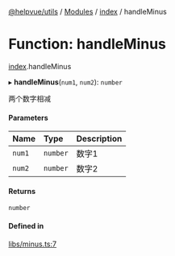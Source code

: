 [@helpvue/utils](../README.md) / [Modules](../modules.md) / [index](../modules/index.md) / handleMinus

# Function: handleMinus

[index](../modules/index.md).handleMinus

▸ **handleMinus**(`num1`, `num2`): `number`

两个数字相减

#### Parameters

| Name | Type | Description |
| :------ | :------ | :------ |
| `num1` | `number` | 数字1 |
| `num2` | `number` | 数字2 |

#### Returns

`number`

#### Defined in

[libs/minus.ts:7](https://github.com/kgm0515/helpvue/blob/e392d80/packages/utils/src/libs/minus.ts#L7)
